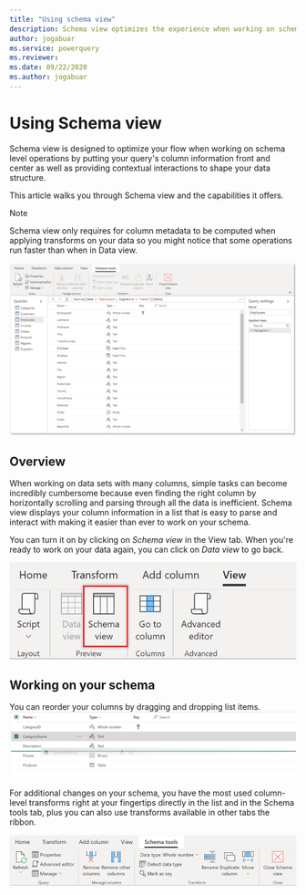 ```yaml
---
title: "Using schema view"
description: Schema view optimizes the experience when working on schema related data operations
author: jogabuar
ms.service: powerquery
ms.reviewer: 
ms.date: 09/22/2020
ms.author: jogabuar
---
```


# Using Schema view
Schema view is designed to optimize your flow when working on schema level operations by putting your query's column information front and center as well as providing contextual interactions to shape your data structure.

This article walks you through Schema view and the capabilities it offers. 

>[!Note]
>Schema view only requires for column metadata to be computed when applying transforms on your data so you might notice that some operations run faster than when in Data view. 

![Schema view entry point](images/schema-view-overview.png)

## Overview
When working on data sets with many columns, simple tasks can become incredibly cumbersome because even finding the right column by horizontally scrolling and parsing through all the data is inefficient. Schema view displays your column information in a list that is easy to parse and interact with making it easier than ever to work on your schema.

You can turn it on by clicking on *Schema view* in the View tab. When you're ready to work on your data again, you can click on *Data view* to go back.

![Schema view entry point](images/schema-view-entry-point.png)


## Working on your schema
You can reorder your columns by dragging and dropping list items.
![Column operations](images/schema-view-drag.png)

For additional changes on your schema, you have the most used column-level transforms right at your fingertips directly in the list and in the Schema tools tab, plus you can also use transforms available in other tabs the ribbon. 

![Schema tools](images/schema-tools.png)